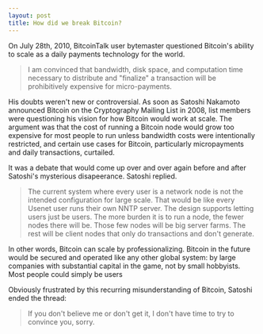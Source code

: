 ```yaml
---
layout: post
title: How did we break Bitcoin?
---
```


On July 28th, 2010, BitcoinTalk user bytemaster questioned Bitcoin's ability to scale as a daily payments technology for the world.

>I am convinced that bandwidth, disk space, and computation time necessary to distribute and "finalize" a transaction will be prohibitively expensive for micro-payments.

His doubts weren't new or controversial. As soon as Satoshi Nakamoto announced Bitcoin on the Cryptography Mailing List in 2008, list members were questioning his vision for how Bitcoin would work at scale. The argument was that the cost of running a Bitcoin node would grow too expensive for most people to run unless bandwidth costs were intentionally restricted, and certain use cases for Bitcoin, particularly micropayments and daily transactions, curtailed.

It was a debate that would come up over and over again before and after Satoshi's mysterious disapeerance. Satoshi replied.

>The current system where every user is a network node is not the intended configuration for large scale.  That would be like every Usenet user runs their own NNTP server.  The design supports letting users just be users.  The more burden it is to run a node, the fewer nodes there will be.  Those few nodes will be big server farms.  The rest will be client nodes that only do transactions and don't generate.

In other words, Bitcoin can scale by professionalizing. Bitcoin in the future would be secured and operated like any other global system: by large companies with substantial capital in the game, not by small hobbyists. Most people could simply be users

Obviously frustrated by this recurring misunderstanding of Bitcoin, Satoshi ended the thread:

>If you don't believe me or don't get it, I don't have time to try to convince you, sorry.

